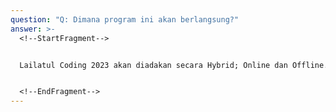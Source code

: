 ```yaml
---
question: "Q: Dimana program ini akan berlangsung?"
answer: >-
  <!--StartFragment-->


  Lailatul Coding 2023 akan diadakan secara Hybrid; Online dan Offline. Jadi kamu bisa mengikuti acara ini secara Online dari tempat masing-masing. Asal jangan ketiduran saja yaa


  <!--EndFragment-->
---
```

